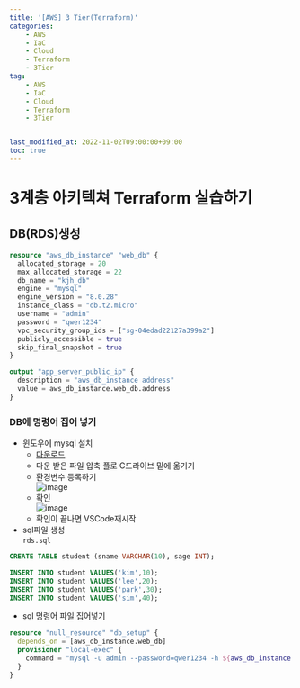 ```yaml
---
title: '[AWS] 3 Tier(Terraform)'
categories:
    - AWS
    - IaC
    - Cloud
    - Terraform
    - 3Tier
tag:
    - AWS
    - IaC
    - Cloud
    - Terraform
    - 3Tier


last_modified_at: 2022-11-02T09:00:00+09:00
toc: true
---
```


# 3계층 아키텍쳐 Terraform 실습하기

## DB(RDS)생성
```tf
resource "aws_db_instance" "web_db" {
  allocated_storage = 20
  max_allocated_storage = 22
  db_name = "kjh_db"
  engine = "mysql"
  engine_version = "8.0.28"
  instance_class = "db.t2.micro"
  username = "admin"
  password = "qwer1234"
  vpc_security_group_ids = ["sg-04edad22127a399a2"]
  publicly_accessible = true
  skip_final_snapshot = true
}

output "app_server_public_ip" {
  description = "aws_db_instance address"
  value = aws_db_instance.web_db.address
}
```
### DB에 명령어 집어 넣기
- 윈도우에 mysql 설치
  - [다운로드](https://dev.mysql.com/downloads/mysql/)
  - 다운 받은 파일 압축 풀로 C드라이브 밑에 옮기기
  - 환경변수 등록하기<br/>
    ![image](/assets/img/image/terraform_3tier/1.png)
  - 확인<br/>
    ![image](/assets/img/image/terraform_3tier/2.png)
  - 확인이 끝나면 VSCode재시작<br/>
- sql파일 생성<br/>
`rds.sql`
```sql
CREATE TABLE student (sname VARCHAR(10), sage INT);

INSERT INTO student VALUES('kim',10);
INSERT INTO student VALUES('lee',20);
INSERT INTO student VALUES('park',30);
INSERT INTO student VALUES('sim',40);
```

- sql 명령어 파일 집어넣기<br/>
```tf
resource "null_resource" "db_setup" {
  depends_on = [aws_db_instance.web_db]
  provisioner "local-exec" {
    command = "mysql -u admin --password=qwer1234 -h ${aws_db_instance.web_db.address} --database=kjh_db< ./rds.sql"
  }
}
```


